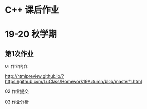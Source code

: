 # C++ 课后作业
# 19-20 秋学期

## 第1次作业

01 作业内容

http://htmlpreview.github.io/?https://github.com/LuClass/Homework19Autumn/blob/master/1.html

02 作业提交

03 作业分析



